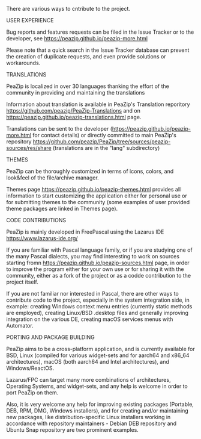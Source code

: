 There are various ways to cntribute to the project.

USER EXPERIENCE

Bug reports and features requests can be filed in the Issue Tracker or to the developer, see https://peazip.github.io/peazip-more.html

Please note that a quick search in the Issue Tracker database can prevent the creation of duplicate requests, and even provide solutions or workarounds.

TRANSLATIONS

PeaZip is localized in over 30 languages thanking the effort of the community in providing and maintaining the translations

Information about translation is available in PeaZip's Translation reporitory https://github.com/peazip/PeaZip-Translations and on https://peazip.github.io/peazip-translations.html page.

Translations can be sent to the developer (https://peazip.github.io/peazip-more.html for contact details) or directly committed to main PeaZip's repository https://github.com/peazip/PeaZip/tree/sources/peazip-sources/res/share (translations are in the "lang" subdirectory)

THEMES

PeaZip can be thoroughly customized in terms of icons, colors, and look&feel of the file/archive manager.

Themes page https://peazip.github.io/peazip-themes.html provides all information to start customizing the application either for personal use or for submitting themes to the community (some examples of user provided theme packages are linked in Themes page).

CODE CONTRIBUTIONS

PeaZip is mainly developed in FreePascal using the Lazarus IDE https://www.lazarus-ide.org/

If you are familiar with Pascal language family, or if you are studying one of the many Pascal dialects, you may find interesting to work on sources starting fromn https://peazip.github.io/peazip-sources.html page, in order to improve the program either for your own use or for sharing it with the community, either as a fork of the project or as a codde contribution to the project itself.

If you are not familiar nor interested in Pascal, there are other ways to contribute code to the project, especially in the system integration side, in example: creating Windows context menu entries (currently static methods are employed), creating Linux/BSD .desktop files and generally improving integration on the various DE, creating macOS services menus with Automator.

PORTING AND PACKAGE BUILDING

PeaZip aims to be a cross-platform application, and is currently available for BSD, Linux (compiled for various widget-sets and for aarch64 and x86_64 architectures), macOS (both aarch64 and Intel architectures), and Windows/ReactOS.

Lazarus/FPC can target many more combinations of architectures, Operating Systems, and widget-sets, and any help is welcome in order to port PeaZip on them.

Also, it is very welcome any help for improving existing packages (Portable, DEB, RPM, DMG, Windows installers), and for creating and/or maintaining new packages, like distribution-specific Linux installers working in accordance with repository maintainers - Debian DEB repository and Ubuntu Snap repository are two prominent examples.
